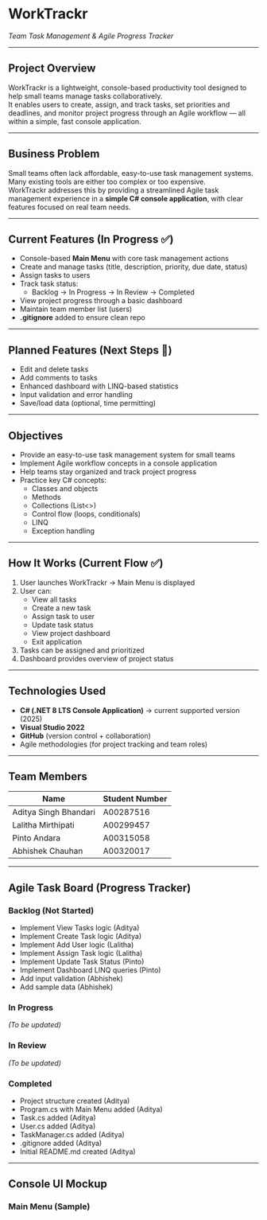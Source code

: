 # WorkTrackr
*Team Task Management & Agile Progress Tracker*

---

## Project Overview

WorkTrackr is a lightweight, console-based productivity tool designed to help small teams manage tasks collaboratively.  
It enables users to create, assign, and track tasks, set priorities and deadlines, and monitor project progress through an Agile workflow — all within a simple, fast console application.

---

## Business Problem

Small teams often lack affordable, easy-to-use task management systems. Many existing tools are either too complex or too expensive.  
WorkTrackr addresses this by providing a streamlined Agile task management experience in a **simple C# console application**, with clear features focused on real team needs.

---

## Current Features (In Progress ✅)

- Console-based **Main Menu** with core task management actions
- Create and manage tasks (title, description, priority, due date, status)
- Assign tasks to users
- Track task status:
  - Backlog → In Progress → In Review → Completed
- View project progress through a basic dashboard
- Maintain team member list (users)
- **.gitignore** added to ensure clean repo

---

## Planned Features (Next Steps 🚀)

- Edit and delete tasks
- Add comments to tasks
- Enhanced dashboard with LINQ-based statistics
- Input validation and error handling
- Save/load data (optional, time permitting)

---

## Objectives

- Provide an easy-to-use task management system for small teams
- Implement Agile workflow concepts in a console application
- Help teams stay organized and track project progress
- Practice key C# concepts:
  - Classes and objects
  - Methods
  - Collections (List<>)
  - Control flow (loops, conditionals)
  - LINQ
  - Exception handling

---

## How It Works (Current Flow ✅)

1. User launches WorkTrackr → Main Menu is displayed
2. User can:
   - View all tasks
   - Create a new task
   - Assign task to user
   - Update task status
   - View project dashboard
   - Exit application
3. Tasks can be assigned and prioritized
4. Dashboard provides overview of project status

---

## Technologies Used

- **C# (.NET 8 LTS Console Application)** → current supported version (2025)
- **Visual Studio 2022**
- **GitHub** (version control + collaboration)
- Agile methodologies (for project tracking and team roles)

---

## Team Members

| Name                      | Student Number |
|---------------------------|----------------|
| Aditya Singh Bhandari     | A00287516      |
| Lalitha Mirthipati        | A00299457      |
| Pinto Andara              | A00315058      |
| Abhishek Chauhan          | A00320017      |

---

## Agile Task Board (Progress Tracker)

### Backlog (Not Started)
- Implement View Tasks logic (Aditya)
- Implement Create Task logic (Aditya)
- Implement Add User logic (Lalitha)
- Implement Assign Task logic (Lalitha)
- Implement Update Task Status (Pinto)
- Implement Dashboard LINQ queries (Pinto)
- Add input validation (Abhishek)
- Add sample data (Abhishek)

### In Progress
*(To be updated)*

### In Review
*(To be updated)*

### Completed
- Project structure created (Aditya)
- Program.cs with Main Menu added (Aditya)
- Task.cs added (Aditya)
- User.cs added (Aditya)
- TaskManager.cs added (Aditya)
- .gitignore added (Aditya)
- Initial README.md created (Aditya)

---

## Console UI Mockup

### Main Menu (Sample)

